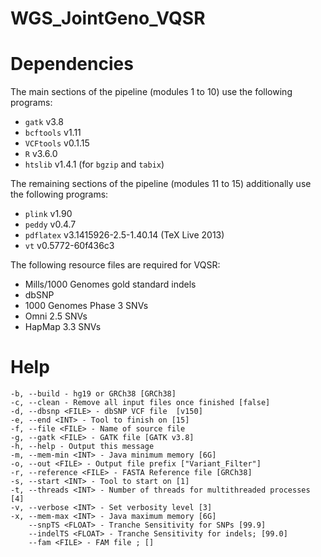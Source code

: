 # WGS_JointGeno_VQSR

# Dependencies
The main sections of the pipeline (modules 1 to 10) use the following programs: 
- `gatk` v3.8
- `bcftools` v1.11
- `VCFtools` v0.1.15
- `R` v3.6.0
- `htslib` v1.4.1 (for `bgzip` and `tabix`)

The remaining sections of the pipeline (modules 11 to 15) additionally use the following programs: 
- `plink` v1.90
- `peddy` v0.4.7
- `pdflatex` v3.1415926-2.5-1.40.14 (TeX Live 2013)
- `vt` v0.5772-60f436c3

The following resource files are required for VQSR:
- Mills/1000 Genomes  gold standard indels
- dbSNP 
- 1000 Genomes Phase 3 SNVs
- Omni 2.5 SNVs
- HapMap 3.3 SNVs

# Help
```
-b, --build - hg19 or GRCh38 [GRCh38]
-c, --clean - Remove all input files once finished [false]
-d, --dbsnp <FILE> - dbSNP VCF file  [v150]
-e, --end <INT> - Tool to finish on [15]
-f, --file <FILE> - Name of source file
-g, --gatk <FILE> - GATK file [GATK v3.8]
-h, --help - Output this message
-m, --mem-min <INT> - Java minimum memory [6G]
-o, --out <FILE> - Output file prefix ["Variant_Filter"]
-r, --reference <FILE> - FASTA Reference file [GRCh38]
-s, --start <INT> - Tool to start on [1]
-t, --threads <INT> - Number of threads for multithreaded processes [4]
-v, --verbose <INT> - Set verbosity level [3]
-x, --mem-max <INT> - Java maximum memory [6G]
    --snpTS <FLOAT> - Tranche Sensitivity for SNPs [99.9]
    --indelTS <FLOAT> - Tranche Sensitivity for indels; [99.0]
    --fam <FILE> - FAM file ; []
 ```
